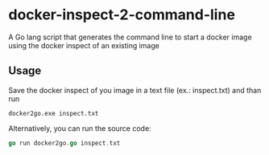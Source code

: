# docker-inspect-2-command-line
A Go lang script that generates the command line to start a docker image using the docker inspect of an existing image

## Usage
Save the docker inspect of you image in a text file (ex.: inspect.txt) and than run
```
docker2go.exe inspect.txt
```

Alternatively, you can run the source code:
```go
go run docker2go.go inspect.txt
```